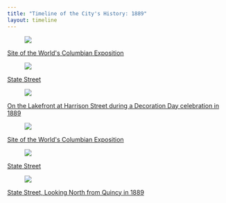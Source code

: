 ```yaml
---
title: "Timeline of the City's History: 1889"
layout: timeline
---
```


<div class="tile is-ancestor">
  <div class="tile is-parent">
    <article class="tile is-child box">
        <a href="/historical/timeline/1889/259" title="Site of the World's Columbian Exposition">
            <figure class="image is-128x128">
                <img src="/img/timeline/1889/small/259.jpg">
            </figure>
            <div class="content">
                <p>Site of the World's Columbian Exposition</p>
            </div>
        </a>
    </article>
  </div>
  <div class="tile is-parent">
    <article class="tile is-child box">
        <a href="/historical/timeline/1889/191" title="State Street">
            <figure class="image is-128x128">
                <img src="/img/timeline/1889/small/191.jpg">
            </figure>
            <div class="content">
                <p>State Street</p>
            </div>    
        </a>
    </article>
  </div>
  <div class="tile is-parent">
    <article class="tile is-child box">
        <a href="/historical/timeline/1889/247" title="On the Lakefront at Harrison Street during a Decoration Day celebration in 1889">
            <figure class="image is-128x128">
                <img src="/img/timeline/1889/small/247.jpg">
            </figure>
            <div class="content">
                <p>On the Lakefront at Harrison Street during a Decoration Day celebration in 1889</p>
            </div>  
        </a>  
    </article>
  </div>
</div>

<div class="tile is-ancestor">
  <div class="tile is-parent">
    <article class="tile is-child box">
        <a href="/historical/timeline/1889/230" title="Site of the World's Columbian Exposition">
            <figure class="image is-128x128">
                <img src="/img/timeline/1889/small/230.jpg">
            </figure>
            <div class="content">
                <p>Site of the World's Columbian Exposition</p>
            </div>
        </a>
    </article>
  </div>
  <div class="tile is-parent">
    <article class="tile is-child box">
        <a href="/historical/timeline/1889/264" title="State Street">
            <figure class="image is-128x128">
                <img src="/img/timeline/1889/small/264.jpg">
            </figure>
            <div class="content">
                <p>State Street</p>
            </div>    
        </a>
    </article>
  </div>
  <div class="tile is-parent">
    <article class="tile is-child box">
        <a href="/historical/timeline/1889/260" title="State Street, Looking North from Quincy in 1889">
            <figure class="image is-128x128">
                <img src="/img/timeline/1889/small/260.jpg">
            </figure>
            <div class="content">
                <p>State Street, Looking North from Quincy in 1889</p>
            </div>  
        </a>  
    </article>
  </div>
</div>